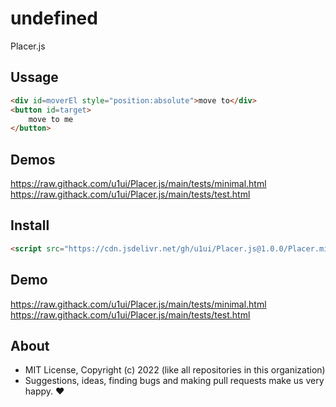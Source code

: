 # undefined
Placer.js

## Ussage

```html
<div id=moverEl style="position:absolute">move to</div>
<button id=target>
    move to me
</button>
```

## Demos

https://raw.githack.com/u1ui/Placer.js/main/tests/minimal.html  
https://raw.githack.com/u1ui/Placer.js/main/tests/test.html

## Install

```html
<script src="https://cdn.jsdelivr.net/gh/u1ui/Placer.js@1.0.0/Placer.min.js" type=module>
```

## Demo

https://raw.githack.com/u1ui/Placer.js/main/tests/minimal.html  
https://raw.githack.com/u1ui/Placer.js/main/tests/test.html  

## About

- MIT License, Copyright (c) 2022 <u1> (like all repositories in this organization) <br>
- Suggestions, ideas, finding bugs and making pull requests make us very happy. ♥

